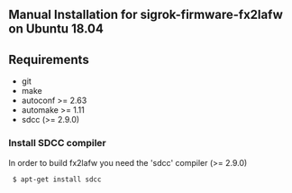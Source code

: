 ## Manual Installation for sigrok-firmware-fx2lafw on Ubuntu 18.04

Requirements
------------
 - git
 - make
 - autoconf >= 2.63
 - automake >= 1.11
 - sdcc (>= 2.9.0)
 
 
 ### Install SDCC compiler
 
 In order to build fx2lafw you need the 'sdcc' compiler (>= 2.9.0)
 
     $ apt-get install sdcc

